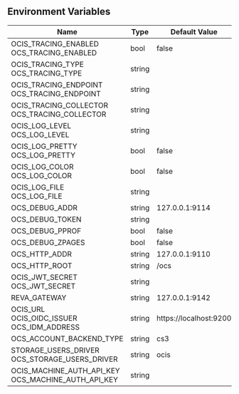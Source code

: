 ## Environment Variables

| Name | Type | Default Value | Description |
|------|------|---------------|-------------|
| OCIS_TRACING_ENABLED<br/>OCS_TRACING_ENABLED | bool | false | |
| OCIS_TRACING_TYPE<br/>OCS_TRACING_TYPE | string |  | |
| OCIS_TRACING_ENDPOINT<br/>OCS_TRACING_ENDPOINT | string |  | |
| OCIS_TRACING_COLLECTOR<br/>OCS_TRACING_COLLECTOR | string |  | |
| OCIS_LOG_LEVEL<br/>OCS_LOG_LEVEL | string |  | |
| OCIS_LOG_PRETTY<br/>OCS_LOG_PRETTY | bool | false | |
| OCIS_LOG_COLOR<br/>OCS_LOG_COLOR | bool | false | |
| OCIS_LOG_FILE<br/>OCS_LOG_FILE | string |  | |
| OCS_DEBUG_ADDR | string | 127.0.0.1:9114 | |
| OCS_DEBUG_TOKEN | string |  | |
| OCS_DEBUG_PPROF | bool | false | |
| OCS_DEBUG_ZPAGES | bool | false | |
| OCS_HTTP_ADDR | string | 127.0.0.1:9110 | |
| OCS_HTTP_ROOT | string | /ocs | |
| OCIS_JWT_SECRET<br/>OCS_JWT_SECRET | string |  | |
| REVA_GATEWAY | string | 127.0.0.1:9142 | |
| OCIS_URL<br/>OCIS_OIDC_ISSUER<br/>OCS_IDM_ADDRESS | string | https://localhost:9200 | |
| OCS_ACCOUNT_BACKEND_TYPE | string | cs3 | |
| STORAGE_USERS_DRIVER<br/>OCS_STORAGE_USERS_DRIVER | string | ocis | |
| OCIS_MACHINE_AUTH_API_KEY<br/>OCS_MACHINE_AUTH_API_KEY | string |  | |